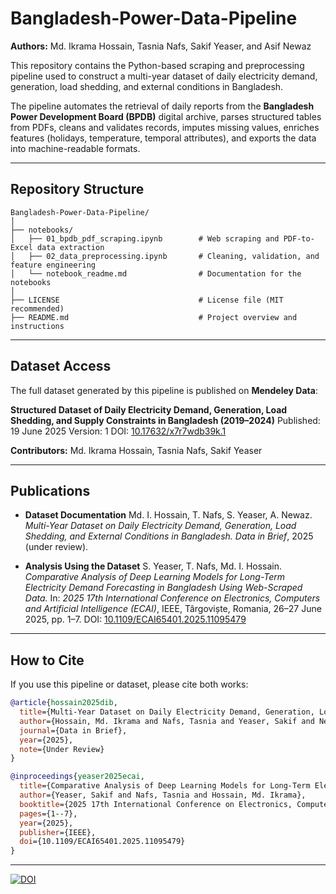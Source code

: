 # Bangladesh-Power-Data-Pipeline

**Authors:** Md. Ikrama Hossain, Tasnia Nafs, Sakif Yeaser, and Asif Newaz

This repository contains the Python-based scraping and preprocessing pipeline used to construct a multi-year dataset of daily electricity demand, generation, load shedding, and external conditions in Bangladesh.

The pipeline automates the retrieval of daily reports from the **Bangladesh Power Development Board (BPDB)** digital archive, parses structured tables from PDFs, cleans and validates records, imputes missing values, enriches features (holidays, temperature, temporal attributes), and exports the data into machine-readable formats.

---

## Repository Structure

```
Bangladesh-Power-Data-Pipeline/
│
├── notebooks/  
│   ├── 01_bpdb_pdf_scraping.ipynb        # Web scraping and PDF-to-Excel data extraction  
│   ├── 02_data_preprocessing.ipynb       # Cleaning, validation, and feature engineering  
│   └── notebook_readme.md                # Documentation for the notebooks  
│
├── LICENSE                               # License file (MIT recommended)  
├── README.md                             # Project overview and instructions  
```

---

## Dataset Access

The full dataset generated by this pipeline is published on **Mendeley Data**:

**Structured Dataset of Daily Electricity Demand, Generation, Load Shedding, and Supply Constraints in Bangladesh (2019–2024)**
Published: 19 June 2025
Version: 1
DOI: [10.17632/x7r7wdb39k.1](https://doi.org/10.17632/x7r7wdb39k.1)

**Contributors:** Md. Ikrama Hossain, Tasnia Nafs, Sakif Yeaser

---

## Publications

* **Dataset Documentation**
  Md. I. Hossain, T. Nafs, S. Yeaser, A. Newaz.
  *Multi-Year Dataset on Daily Electricity Demand, Generation, Load Shedding, and External Conditions in Bangladesh.*
  *Data in Brief*, 2025 (under review).

* **Analysis Using the Dataset**
  S. Yeaser, T. Nafs, Md. I. Hossain.
  *Comparative Analysis of Deep Learning Models for Long-Term Electricity Demand Forecasting in Bangladesh Using Web-Scraped Data.*
  In: *2025 17th International Conference on Electronics, Computers and Artificial Intelligence (ECAI)*, IEEE, Târgoviște, Romania, 26–27 June 2025, pp. 1–7.
  DOI: [10.1109/ECAI65401.2025.11095479](https://doi.org/10.1109/ECAI65401.2025.11095479)

---

## How to Cite

If you use this pipeline or dataset, please cite both works:

```bibtex
@article{hossain2025dib,
  title={Multi-Year Dataset on Daily Electricity Demand, Generation, Load Shedding, and External Conditions in Bangladesh},
  author={Hossain, Md. Ikrama and Nafs, Tasnia and Yeaser, Sakif and Newaz, Asif},
  journal={Data in Brief},
  year={2025},
  note={Under Review}
}

@inproceedings{yeaser2025ecai,
  title={Comparative Analysis of Deep Learning Models for Long-Term Electricity Demand Forecasting in Bangladesh Using Web-Scraped Data},
  author={Yeaser, Sakif and Nafs, Tasnia and Hossain, Md. Ikrama},
  booktitle={2025 17th International Conference on Electronics, Computers and Artificial Intelligence (ECAI)},
  pages={1--7},
  year={2025},
  publisher={IEEE},
  doi={10.1109/ECAI65401.2025.11095479}
}
```

---


[![DOI](https://zenodo.org/badge/1039021489.svg)](https://doi.org/10.5281/zenodo.16886303)

